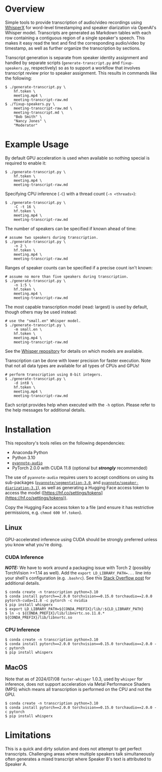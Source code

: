 # Overview

Simple tools to provide transcription of audio/video recordings using
[WhisperX](https://github.com/m-bain/whisperX) for word-level timestamping and
speaker diarization via OpenAI's Whisper model.  Transcripts are generated as
Markdown tables with each row containing a contiguous region of a single
speaker's speech.  This makes it easy read the text and find the corresponding
audio/video by timestamp, as well as further organize the transcription by
sections.

Transcript generation is separate from speaker identity assignment and handled
by separate scripts (`generate-transcript.py` and `fixup-speakers.py`,
respectively) so as to support a workflow that involves transcript review prior
to speaker assignment.  This results in commands like the following:

``` shell
$ ./generate-transcript.py \
    hf.token \
    meeting.mp4 \
    meeting-transcript-raw.md
$ ./fixup-speakers.py \
    meeting-transcript-raw.md \
    meeting-transcript.md \
    "Bob Smith" \
    "Nancy Jones" \
    "Moderator"
```

# Example Usage

By default GPU acceleration is used when available so nothing special is
required to enable it:

``` shell
$ ./generate-transcript.py \
    hf.token \
    meeting.mp4 \
    meeting-transcript-raw.md
```

Specifying CPU inference (`-C`) with a thread count (`-n <threads>`):

```shell
$ ./generate-transcript.py \
    -C -t 16 \
    hf.token \
    meeting.mp4 \
    meeting-transcript-raw.md
```

The number of speakers can be specified if known ahead of time:

```shell
# assume two speakers during transcription.
$ ./generate-transcript.py \
    -n 2 \
    hf.token \
    meeting.mp4 \
    meeting-transcript-raw.md
```

Ranges of speaker counts can be specified if a precise count isn't known:

```shell
# assume no more than five speakers during transcription.
$ ./generate-transcript.py \
    -n 1:5 \
    hf.token \
    meeting.mp4 \
    meeting-transcript-raw.md
```

The most capable transcription model (read: largest) is used by default, though
others may be used instead:

```shell
# use the "small.en" Whisper model.
$ ./generate-transcript.py \
    -m small.en \
    hf.token \
    meeting.mp4 \
    meeting-transcript-raw.md
```

See the
[Whisper repository](https://github.com/openai/whisper#available-models-and-languages) for
details on which models are available.

Transcription can be done with lower precision for faster execution.  Note that
not all data types are available for all types of CPUs and GPUs!

```shell
# perform transcription using 8-bit integers.
$ ./generate-transcript.py \
    -d int8 \
    hf.token \
    meeting.mp4 \
    meeting-transcript-raw.md
```

Each script provides help when executed with the `-h` option.  Please refer to
the help messages for additional details.

# Installation

This repository's tools relies on the following dependencies:

* Anaconda Python
* Python 3.10
* [`pyannote-audio`](https://github.com/pyannote/pyannote-audio)
* PyTorch 2.0.0 with CUDA 11.8 (optional but ***strongly*** recommended)

The use of `pyannote-audio` requires users to accept conditions on using its
sub-packages
([`pyannote/segmentation-3.0`](https://hf.co/pyannote/segmentation-3.0), and
[`pyannote/speaker-diarization-3.1`](https://hf.co/pyannote/speaker-diarization-3.1)),
as well as generating a Hugging Face access token to access the model
([https://hf.co/settings/tokens](https://hf.co/settings/tokens)).

Copy the Hugging Face access token to a file (and ensure it has restrictive
permissions, e.g. `chmod 600 hf.token`).

## Linux

GPU-accelerated inference using CUDA should be strongly preferred unless you
know what you're doing.

### CUDA Inference

***NOTE:*** We have to work around a packaging issue with Torch 2 (possibly
TorchVision >=1.14 as well).  Add the `export LD_LIBRARY_PATH=...` line into
your shell's configuration (e.g. `.bashrc`).  See this [Stack Overflow
post](https://stackoverflow.com/questions/75879951/torch-2-installed-could-not-load-library-libcudnn-cnn-infer-so-8-error-libnv)
for additional details.

```shell
$ conda create -n transcription python=3.10
$ conda install pytorch==2.0.0 torchvision==0.15.0 torchaudio==2.0.0 pytorch-cuda=11.8 -c pytorch -c nvidia
$ pip install whisperx
$ export LD_LIBRARY_PATH=${CONDA_PREFIX}/lib/:${LD_LIBRARY_PATH}
$ ln -s ${CONDA_PREFIX}/lib/libnvrtc.so.11.8.* ${CONDA_PREFIX}/lib/libnvrtc.so
```

### CPU Inference

```shell
$ conda create -n transcription python=3.10
$ conda install pytorch==2.0.0 torchvision==0.15.0 torchaudio==2.0.0 -c pytorch
$ pip install whisperx
```

## MacOS

Note that as of 2024/07/08 `faster-whisper` 1.0.3, used by `whisper` for
inference, does not support acceleration via Metal Performance Shaders (MPS)
which means all transcription is performed on the CPU and not the GPU.

```shell
$ conda create -n transcription python=3.10
$ conda install pytorch==2.0.0 torchvision==0.15.0 torchaudio==2.0.0 -c pytorch
$ pip install whisperx
```

# Limitations

This is a quick and dirty solution and does not attempt to get perfect
transcripts.  Challenging areas where multiple speakers talk simultaneously
often generates a mixed transcript where Speaker B's text is attributed to
Speaker A.
